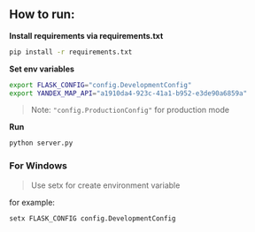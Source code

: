 ## How to run:

**Install requirements via requirements.txt**
```sh
pip install -r requirements.txt
```
**Set env variables**
```sh
export FLASK_CONFIG="config.DevelopmentConfig"
export YANDEX_MAP_API="a1910da4-923c-41a1-b952-e3de90a6859a"
```
> Note: `"config.ProductionConfig"` for production mode

**Run**
```sh
python server.py
```



### For Windows


> Use setx for create environment variable

for example:
```sh
setx FLASK_CONFIG config.DevelopmentConfig
```


